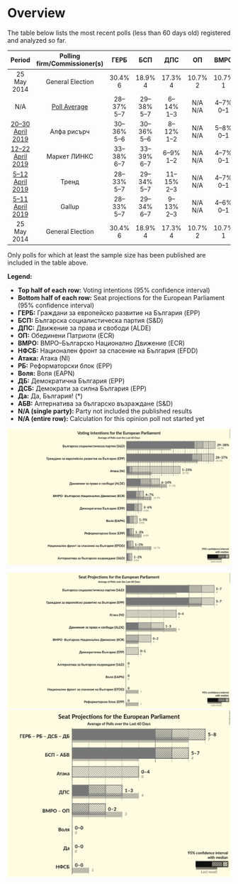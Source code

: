 # Overview

The table below lists the most recent polls (less than 60 days old) registered and analyzed so far.

| Period     | Polling firm/Commissioner(s) | ГЕРБ | БСП | ДПС | ОП | ВМРО | НФСБ | Атака | РБ | Воля | ДБ | ДСБ | Да | АБВ |
|:----------:|:----------------------------:|:--:|:--:|:--:|:--:|:--:|:--:|:--:|:--:|:--:|:--:|:--:|:--:|:--:|
| 25 May 2014 | General Election | 30.4% <br> 6 | 18.9% <br> 4 | 17.3% <br> 4 | 10.7% <br> 2 | 10.7% <br> 1 | 10.7% <br> 1 | 10.7% <br> 0 | 6.4% <br> 1 | 0.0% <br> 0 | 0.0% <br> 0 | 0.0% <br> 0 | 0.0% <br> 0 | 0.0% <br> 0 |
| N/A | [Poll Average](average.html) | 28–37% <br> 5–7 | 29–38% <br> 5–7 | 6–14% <br> 1–3 | N/A <br> N/A | 4–7% <br> 0–1 | 1–3% <br> 0 | 1–23% <br> 0–4 | 1–3% <br> 0 | 1–5% <br> 0 | 3–6% <br> 0–1 | N/A <br> N/A | N/A <br> N/A | 1–2% <br> 0 |
| [20–30 April 2019](2019-04-30-Алфарисърч.html) | Алфа рисърч | 30–36% <br> 5–6 | 30–36% <br> 5–6 | 8–12% <br> 1–2 | N/A <br> N/A | 5–8% <br> 0–1 | 1–3% <br> 0 | 19–24% <br> 3–4 | N/A <br> N/A | 1–3% <br> 0 | 4–7% <br> 0–1 | N/A <br> N/A | N/A <br> N/A | 1–2% <br> 0 |
| [12–22 April 2019](2019-04-22-МаркетЛИНКС.html) | Маркет ЛИНКС | 33–38% <br> 6–7 | 33–39% <br> 6–7 | 6–9% <br> 1–2 | N/A <br> N/A | 4–7% <br> 0–1 | N/A <br> N/A | N/A <br> N/A | N/A <br> N/A | 1–3% <br> 0 | 4–7% <br> 0–1 | N/A <br> N/A | N/A <br> N/A | N/A <br> N/A |
| [5–12 April 2019](2019-04-12-Тренд.html) | Тренд | 28–33% <br> 5–7 | 29–34% <br> 5–7 | 11–15% <br> 2–3 | N/A <br> N/A | 4–7% <br> 0–1 | 1–2% <br> 0 | 1–3% <br> 0 | N/A <br> N/A | 3–5% <br> 0 | 3–6% <br> 0–1 | N/A <br> N/A | N/A <br> N/A | 1–2% <br> 0 |
| [5–11 April 2019](2019-04-11-Gallup.html) | Gallup | 28–33% <br> 5–7 | 29–34% <br> 6–7 | 9–13% <br> 2–3 | N/A <br> N/A | 4–6% <br> 0–1 | 1–2% <br> 0 | 1–3% <br> 0 | 1–3% <br> 0 | 2–5% <br> 0 | 3–6% <br> 0–1 | N/A <br> N/A | N/A <br> N/A | 1–2% <br> 0 |
| 25 May 2014 | General Election | 30.4% <br> 6 | 18.9% <br> 4 | 17.3% <br> 4 | 10.7% <br> 2 | 10.7% <br> 1 | 10.7% <br> 1 | 10.7% <br> 0 | 6.4% <br> 1 | 0.0% <br> 0 | 0.0% <br> 0 | 0.0% <br> 0 | 0.0% <br> 0 | 0.0% <br> 0 |

Only polls for which at least the sample size has been published are included in the table above.

**Legend:**
+ **Top half of each row:** Voting intentions (95% confidence interval)
+ **Bottom half of each row:** Seat projections for the European Parliament (95% confidence interval)
+ **ГЕРБ:** Граждани за европейско развитие на България (EPP)
+ **БСП:** Българска социалистическа партия (S&D)
+ **ДПС:** Движение за права и свободи (ALDE)
+ **ОП:** Обединени Патриоти (ECR)
+ **ВМРО:** ВМРО–Българско Национално Движение (ECR)
+ **НФСБ:** Национален фронт за спасение на България (EFDD)
+ **Атака:** Атака (NI)
+ **РБ:** Реформаторски блок (EPP)
+ **Воля:** Воля (EAPN)
+ **ДБ:** Демократична България (EPP)
+ **ДСБ:** Демократи за силна България (EPP)
+ **Да:** Да, България! (*)
+ **АБВ:** Алтернатива за българско възраждане (S&D)
+ **N/A (single party):** Party not included the published results
+ **N/A (entire row):** Calculation for this opinion poll not started yet


![Graph with voting intentions not yet produced](average.png "Voting Intentions")

![Graph with seats not yet produced](average-seats.png "Seats")
![Graph with coalitions seats not yet produced](average-coalitions-seats.png "Coalitions Seats")
